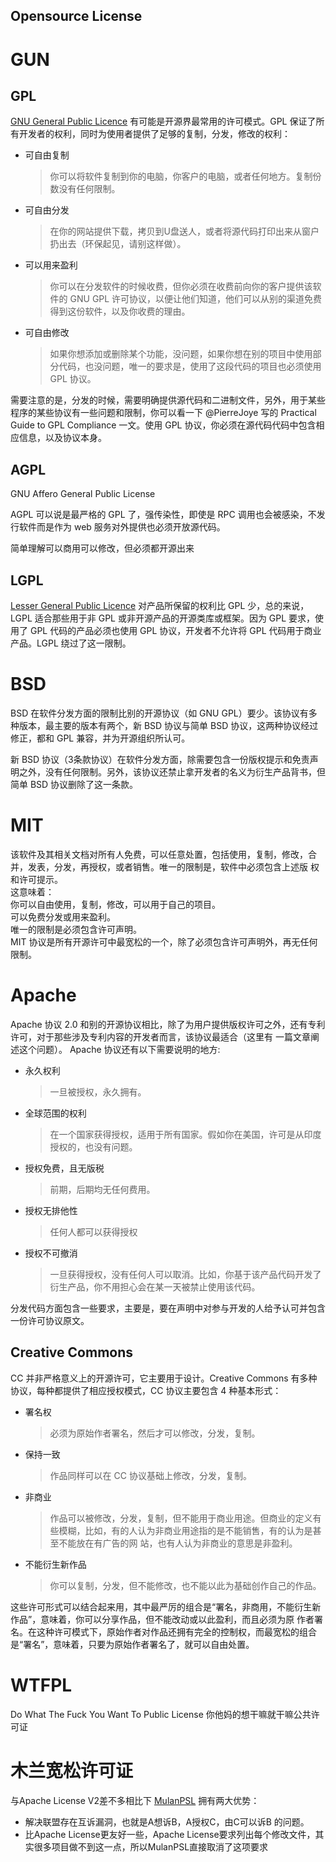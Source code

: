 Opensource License
--------
# GUN
## GPL
[GNU General Public Licence](http://www.opensource.org/licenses/gpl-2.0.php)
 有可能是开源界最常用的许可模式。GPL 保证了所有开发者的权利，同时为使用者提供了足够的复制，分发，修改的权利：
* 可自由复制
  > 你可以将软件复制到你的电脑，你客户的电脑，或者任何地方。复制份数没有任何限制。

* 可自由分发
  > 在你的网站提供下载，拷贝到U盘送人，或者将源代码打印出来从窗户扔出去（环保起见，请别这样做）。

* 可以用来盈利
  > 你可以在分发软件的时候收费，但你必须在收费前向你的客户提供该软件的 GNU GPL 许可协议，以便让他们知道，他们可以从别的渠道免费得到这份软件，以及你收费的理由。

* 可自由修改
  > 如果你想添加或删除某个功能，没问题，如果你想在别的项目中使用部分代码，也没问题，唯一的要求是，使用了这段代码的项目也必须使用 GPL 协议。

需要注意的是，分发的时候，需要明确提供源代码和二进制文件，另外，用于某些程序的某些协议有一些问题和限制，你可以看一下 @PierreJoye 写的 Practical Guide to GPL Compliance 一文。使用 GPL 协议，你必须在源代码代码中包含相应信息，以及协议本身。
## AGPL
GNU Affero General Public License

AGPL 可以说是最严格的 GPL 了，强传染性，即使是 RPC 调用也会被感染，不发行软件而是作为 web 服务对外提供也必须开放源代码。

简单理解可以商用可以修改，但必须都开源出来

## LGPL
[Lesser General Public Licence](http://www.opensource.org/licenses/lgpl-2.1.php)
对产品所保留的权利比 GPL 少，总的来说，LGPL 适合那些用于非 GPL 或非开源产品的开源类库或框架。因为 GPL 要求，使用了 GPL 代码的产品必须也使用 GPL 协议，开发者不允许将 GPL 代码用于商业产品。LGPL 绕过了这一限制。

# BSD
BSD 在软件分发方面的限制比别的开源协议（如 GNU GPL）要少。该协议有多种版本，最主要的版本有两个，新 BSD 协议与简单 BSD 协议，这两种协议经过修正，都和 GPL 兼容，并为开源组织所认可。

新 BSD 协议（3条款协议）在软件分发方面，除需要包含一份版权提示和免责声明之外，没有任何限制。另外，该协议还禁止拿开发者的名义为衍生产品背书，但简单 BSD 协议删除了这一条款。
# MIT
该软件及其相关文档对所有人免费，可以任意处置，包括使用，复制，修改，合并，发表，分发，再授权，或者销售。唯一的限制是，软件中必须包含上述版 权和许可提示。  
这意味着：  
你可以自由使用，复制，修改，可以用于自己的项目。  
可以免费分发或用来盈利。  
唯一的限制是必须包含许可声明。  
MIT 协议是所有开源许可中最宽松的一个，除了必须包含许可声明外，再无任何限制。
# Apache
Apache 协议 2.0 和别的开源协议相比，除了为用户提供版权许可之外，还有专利许可，对于那些涉及专利内容的开发者而言，该协议最适合（这里有 一篇文章阐述这个问题）。
Apache 协议还有以下需要说明的地方:
* 永久权利
  > 一旦被授权，永久拥有。

* 全球范围的权利
  > 在一个国家获得授权，适用于所有国家。假如你在美国，许可是从印度授权的，也没有问题。

* 授权免费，且无版税
  > 前期，后期均无任何费用。

* 授权无排他性
  > 任何人都可以获得授权

* 授权不可撤消
  > 一旦获得授权，没有任何人可以取消。比如，你基于该产品代码开发了衍生产品，你不用担心会在某一天被禁止使用该代码。

分发代码方面包含一些要求，主要是，要在声明中对参与开发的人给予认可并包含一份许可协议原文。
## Creative Commons
CC 并非严格意义上的开源许可，它主要用于设计。Creative Commons 有多种协议，每种都提供了相应授权模式，CC 协议主要包含 4 种基本形式：
* 署名权  
  > 必须为原始作者署名，然后才可以修改，分发，复制。  

* 保持一致
  > 作品同样可以在 CC 协议基础上修改，分发，复制。

* 非商业
  > 作品可以被修改，分发，复制，但不能用于商业用途。但商业的定义有些模糊，比如，有的人认为非商业用途指的是不能销售，有的认为是甚至不能放在有广告的网 站，也有人认为非商业的意思是非盈利。

* 不能衍生新作品
  > 你可以复制，分发，但不能修改，也不能以此为基础创作自己的作品。

这些许可形式可以结合起来用，其中最严厉的组合是“署名，非商用，不能衍生新作品”，意味着，你可以分享作品，但不能改动或以此盈利，而且必须为原 作者署名。在这种许可模式下，原始作者对作品还拥有完全的控制权，而最宽松的组合是“署名”，意味着，只要为原始作者署名了，就可以自由处置。

# WTFPL
Do What The Fuck You Want To Public License
你他妈的想干嘛就干嘛公共许可证

# 木兰宽松许可证

与Apache License V2差不多相比下 [MulanPSL](https://license.coscl.org.cn/MulanPSL/) 拥有两大优势：

* 解决联盟存在互诉漏洞，也就是A想诉B，A授权C，由C可以诉B 的问题。
* 比Apache License更友好一些，Apache License要求列出每个修改文件，其实很多项目做不到这一点，所以MulanPSL直接取消了这项要求
